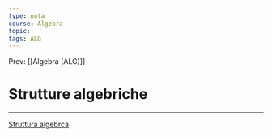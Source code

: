 ```yaml
---
type: nota
course: Algebra
topic: 
tags: ALG
---
```


Prev: [[Algebra (ALG)]]

# Strutture algebriche
---
[Struttura algebrca](https://it.wikipedia.org/wiki/Struttura_algebrica)
